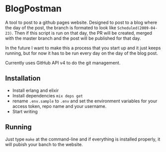 # BlogPostman

A tool to post to a github pages website. Designed to post to a blog where the day of the post, the branch is formated to look like `Scheduled(2009-04-23)`. Then if this script is run on that day, the PR will be created, merged with the master branch and the post will be published for that day.

In the future I want to make this a process that you start up and it just keeps running, but for now it has to be run every day on the day of the blog post.

Currently uses GitHub API v4 to do the git management.

## Installation

* Install erlang and elixir
* Install dependencies `mix deps get`
* rename `.env.sample` to `.env` and set the environment variables for your access token, repo name and your username.
* Start writing

## Running

Just type `make` at the command-line and if everything is installed properly, it will pubish your banch to the website.
